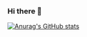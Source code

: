 ### Hi there 👋

[![Anurag's GitHub stats](https://github-readme-stats.vercel.app/api?username=Krafan&show_icons=true&theme=tokyonight)](https://github.com/anuraghazra/github-readme-stats)

